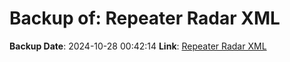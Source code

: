# Backup of: Repeater Radar XML

**Backup Date**: 2024-10-28 00:42:14
**Link**: [Repeater Radar XML](https://przemienniki.net/export/radar.xml)
